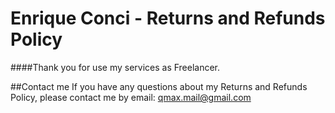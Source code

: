 
# Enrique Conci - Returns and Refunds Policy
####Thank you for use my services as Freelancer.

##Contact me
If you have any questions about my Returns and Refunds Policy, please contact me by email: qmax.mail@gmail.com

